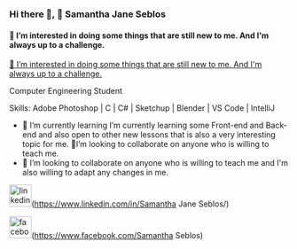 ### Hi there 👋,  👋  Samantha Jane Seblos
#### 👀 I’m interested in doing some things that are still new to me. And I'm always up to a challenge.
[👀 I’m interested in doing some things that are still new to me. And I'm always up to a challenge.](https://drive.google.com/file/d/19N7PWdJ9-da1kVKZop7a1h0fiWszOFMH/view?usp=sharing)

Computer Engineering Student

Skills: Adobe Photoshop | C | C# | Sketchup | Blender | VS Code | IntelliJ

- 🌱 I’m currently learning I’m currently learning some Front-end and Back-end and also open to other new lessons that is also a very interesting topic for me. 💞️I’m looking to collaborate on anyone who is willing to teach me. 
- 👯 I’m looking to collaborate on anyone who is willing to teach me and I'm also willing to adapt any changes in me.  


<img src='https://cdn.jsdelivr.net/npm/simple-icons@3.0.1/icons/linkedin.svg' alt='linkedin' height='40'>(https://www.linkedin.com/in/Samantha Jane Seblos/)  

<img src='https://cdn.jsdelivr.net/npm/simple-icons@3.0.1/icons/facebook.svg' alt='facebook' height='40'>(https://www.facebook.com/Samantha Seblos)  

